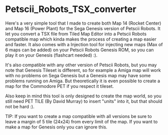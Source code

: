 # Petscii_Robots_TSX_converter

Here's a very simple tool that I made to create both Map 14 (Rocket Center) and Map 16 (Power Plant) for the Sega Genesis version of Petscii Robots. It let you convert a TSX file from Tiled Map Editor into a Petscii Robots compatible map which kinda makes the process of creating a map easier and faster. 
It also comes with a Injection tool for injecting new maps (Max of 6 maps can be added) on your Petscii Robots Genesis ROM, so you can play it on your Genesis (flashcart needed) :).

It's also compatible with any other version of Petscii Robots, but you may note that Genesis Tileset is different, so for example a Amiga map will work with no problems on Sega Genesis but a Genesis map may have some problems running on Amiga. But theoretically it is even possible to create a map for the Commodore PET if you respect it tileset.

Also keep in mind this tool is only designed to create the map world, so you still need PET TILE (By David Murray) to insert "units" into it, but that should not be hard :).

TIP: If you want to create a map compatible with all versions be sure to leave a margin of 5 tile (24x24) from every limit of the map. If you want to make a map for Genesis only you can ignore this.

